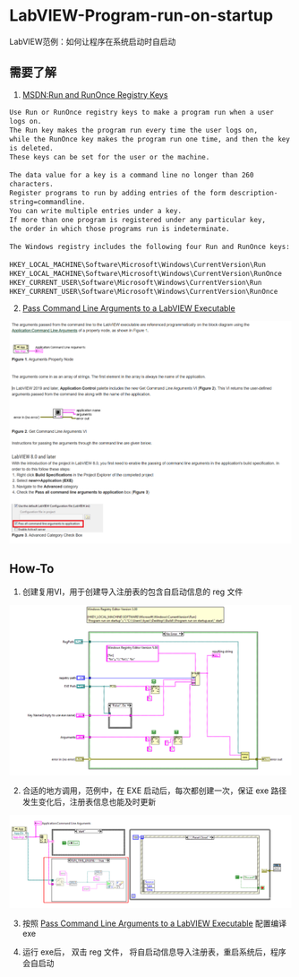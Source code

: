 # LabVIEW-Program-run-on-startup
LabVIEW范例：如何让程序在系统启动时自启动


## 需要了解

1. [MSDN:Run and RunOnce Registry Keys](https://learn.microsoft.com/en-us/windows/win32/setupapi/run-and-runonce-registry-keys?redirectedfrom=MSDN)

```text
Use Run or RunOnce registry keys to make a program run when a user logs on.
The Run key makes the program run every time the user logs on,
while the RunOnce key makes the program run one time, and then the key is deleted.
These keys can be set for the user or the machine.

The data value for a key is a command line no longer than 260 characters.
Register programs to run by adding entries of the form description-string=commandline.
You can write multiple entries under a key.
If more than one program is registered under any particular key,
the order in which those programs run is indeterminate.

The Windows registry includes the following four Run and RunOnce keys:

HKEY_LOCAL_MACHINE\Software\Microsoft\Windows\CurrentVersion\Run
HKEY_LOCAL_MACHINE\Software\Microsoft\Windows\CurrentVersion\RunOnce
HKEY_CURRENT_USER\Software\Microsoft\Windows\CurrentVersion\Run
HKEY_CURRENT_USER\Software\Microsoft\Windows\CurrentVersion\RunOnce

```

2. [Pass Command Line Arguments to a LabVIEW Executable](https://knowledge.ni.com/KnowledgeArticleDetails?id=kA03q000000YHdICAW&l=en-US)

![image](.doc/Snipaste_2024-04-23_10-38-19.png)


## How-To

1. 创建复用VI，用于创建导入注册表的包含自启动信息的 reg 文件

![image](.doc/Snipaste_2024-04-23_11-40-06.png)


2. 合适的地方调用，范例中，在 EXE 启动后，每次都创建一次，保证 exe 路径发生变化后，注册表信息也能及时更新

![image](.doc/Snipaste_2024-04-23_11-42-07.png)

3. 按照 [Pass Command Line Arguments to a LabVIEW Executable](https://knowledge.ni.com/KnowledgeArticleDetails?id=kA03q000000YHdICAW&l=en-US) 配置编译 exe

4. 运行 exe后， 双击 reg 文件， 将自启动信息导入注册表，重启系统后，程序会自启动
